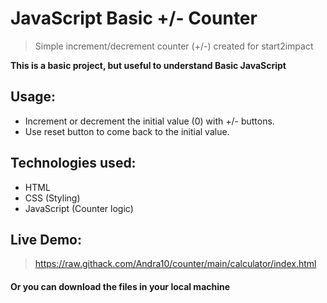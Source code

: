 # JavaScript Basic +/- Counter
>  Simple increment/decrement counter (+/-) created for start2impact 

**This is a basic project, but useful to understand Basic JavaScript**

## Usage:
-  Increment or decrement the initial value (0) with +/- buttons.
-  Use reset button to come back to the initial value.

## Technologies used:
- HTML
- CSS (Styling)
- JavaScript (Counter logic)

## Live Demo:
> https://raw.githack.com/Andra10/counter/main/calculator/index.html
#### Or you can download the files in your local machine 
